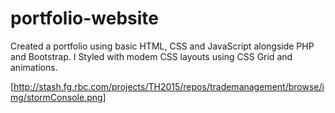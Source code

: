 # portfolio-website

Created a portfolio using basic HTML, CSS and JavaScript alongside PHP and Bootstrap. I Styled with modem CSS layouts using CSS Grid and animations.

[http://stash.fg.rbc.com/projects/TH2015/repos/trademanagement/browse/img/stormConsole.png]
